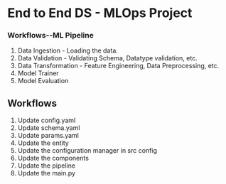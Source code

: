 # End to End DS - MLOps Project

### Workflows--ML Pipeline

1. Data Ingestion - Loading the data.
2. Data Validation - Validating Schema, Datatype validation, etc.
3. Data Transformation - Feature Engineering, Data Preprocessing, etc.
4. Model Trainer
5. Model Evaluation

## Workflows
1. Update config.yaml
2. Update schema.yaml
3. Update params.yaml
4. Update the entity
5. Update the configuration manager in src config
6. Update the components
7. Update the pipeline
8. Update the main.py